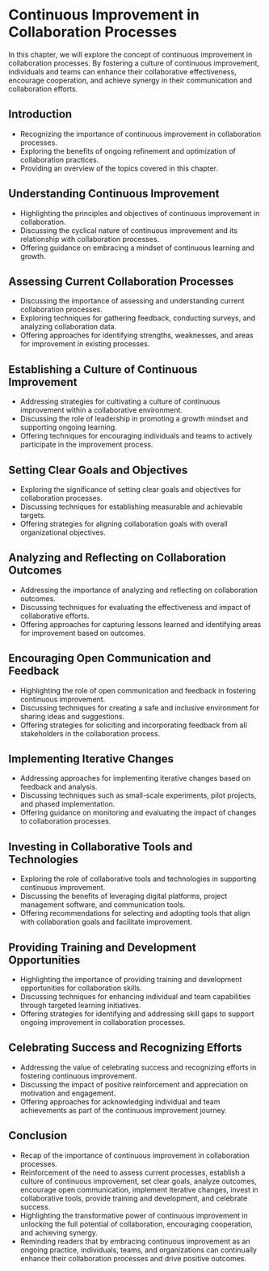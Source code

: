Continuous Improvement in Collaboration Processes
==========================================================

In this chapter, we will explore the concept of continuous improvement in collaboration processes. By fostering a culture of continuous improvement, individuals and teams can enhance their collaborative effectiveness, encourage cooperation, and achieve synergy in their communication and collaboration efforts.

Introduction
------------

* Recognizing the importance of continuous improvement in collaboration processes.
* Exploring the benefits of ongoing refinement and optimization of collaboration practices.
* Providing an overview of the topics covered in this chapter.

Understanding Continuous Improvement
------------------------------------

* Highlighting the principles and objectives of continuous improvement in collaboration.
* Discussing the cyclical nature of continuous improvement and its relationship with collaboration processes.
* Offering guidance on embracing a mindset of continuous learning and growth.

Assessing Current Collaboration Processes
-----------------------------------------

* Discussing the importance of assessing and understanding current collaboration processes.
* Exploring techniques for gathering feedback, conducting surveys, and analyzing collaboration data.
* Offering approaches for identifying strengths, weaknesses, and areas for improvement in existing processes.

Establishing a Culture of Continuous Improvement
------------------------------------------------

* Addressing strategies for cultivating a culture of continuous improvement within a collaborative environment.
* Discussing the role of leadership in promoting a growth mindset and supporting ongoing learning.
* Offering techniques for encouraging individuals and teams to actively participate in the improvement process.

Setting Clear Goals and Objectives
----------------------------------

* Exploring the significance of setting clear goals and objectives for collaboration processes.
* Discussing techniques for establishing measurable and achievable targets.
* Offering strategies for aligning collaboration goals with overall organizational objectives.

Analyzing and Reflecting on Collaboration Outcomes
--------------------------------------------------

* Addressing the importance of analyzing and reflecting on collaboration outcomes.
* Discussing techniques for evaluating the effectiveness and impact of collaborative efforts.
* Offering approaches for capturing lessons learned and identifying areas for improvement based on outcomes.

Encouraging Open Communication and Feedback
-------------------------------------------

* Highlighting the role of open communication and feedback in fostering continuous improvement.
* Discussing techniques for creating a safe and inclusive environment for sharing ideas and suggestions.
* Offering strategies for soliciting and incorporating feedback from all stakeholders in the collaboration process.

Implementing Iterative Changes
------------------------------

* Addressing approaches for implementing iterative changes based on feedback and analysis.
* Discussing techniques such as small-scale experiments, pilot projects, and phased implementation.
* Offering guidance on monitoring and evaluating the impact of changes to collaboration processes.

Investing in Collaborative Tools and Technologies
-------------------------------------------------

* Exploring the role of collaborative tools and technologies in supporting continuous improvement.
* Discussing the benefits of leveraging digital platforms, project management software, and communication tools.
* Offering recommendations for selecting and adopting tools that align with collaboration goals and facilitate improvement.

Providing Training and Development Opportunities
------------------------------------------------

* Highlighting the importance of providing training and development opportunities for collaboration skills.
* Discussing techniques for enhancing individual and team capabilities through targeted learning initiatives.
* Offering strategies for identifying and addressing skill gaps to support ongoing improvement in collaboration processes.

Celebrating Success and Recognizing Efforts
-------------------------------------------

* Addressing the value of celebrating success and recognizing efforts in fostering continuous improvement.
* Discussing the impact of positive reinforcement and appreciation on motivation and engagement.
* Offering approaches for acknowledging individual and team achievements as part of the continuous improvement journey.

Conclusion
----------

* Recap of the importance of continuous improvement in collaboration processes.
* Reinforcement of the need to assess current processes, establish a culture of continuous improvement, set clear goals, analyze outcomes, encourage open communication, implement iterative changes, invest in collaborative tools, provide training and development, and celebrate success.
* Highlighting the transformative power of continuous improvement in unlocking the full potential of collaboration, encouraging cooperation, and achieving synergy.
* Reminding readers that by embracing continuous improvement as an ongoing practice, individuals, teams, and organizations can continually enhance their collaboration processes and drive positive outcomes.
